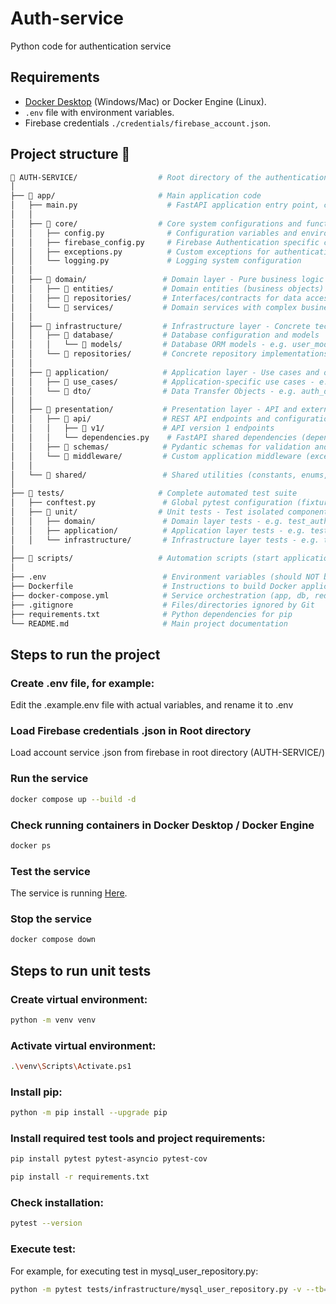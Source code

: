 # Auth-service

Python code for authentication service

## Requirements

* [Docker Desktop](https://www.docker.com/products/docker-desktop/) (Windows/Mac) or Docker Engine (Linux).
* `.env` file with environment variables.
* Firebase credentials `./credentials/firebase_account.json`.

##  Project structure 📁

```bash
📁 AUTH-SERVICE/                  # Root directory of the authentication microservice
│
├── 📁 app/                       # Main application code
│   ├── main.py                    # FastAPI application entry point, configures routes and middleware
│   │
│   ├── 📁 core/                  # Core system configurations and functionalities
│   │   ├── config.py              # Configuration variables and environment settings
│   │   ├── firebase_config.py     # Firebase Authentication specific configuration
│   │   ├── exceptions.py          # Custom exceptions for authentication domain
│   │   └── logging.py             # Logging system configuration
│   │
│   ├── 📁 domain/                 # Domain layer - Pure business logic (Clean Architecture)
│   │   ├── 📁 entities/           # Domain entities (business objects) - e.g. user.py
│   │   ├── 📁 repositories/       # Interfaces/contracts for data access - e.g. user_repository.py
│   │   └── 📁 services/           # Domain services with complex business logic - e.g. auth_service.py
│   │
│   ├── 📁 infrastructure/         # Infrastructure layer - Concrete technical implementations
│   │   ├── 📁 database/           # Database configuration and models
│   │   │   └── 📁 models/         # Database ORM models - e.g. user_model.py
│   │   └── 📁 repositories/       # Concrete repository implementations
│   │
│   ├── 📁 application/            # Application layer - Use cases and orchestration
│   │   ├── 📁 use_cases/          # Application-specific use cases - e.g. login_user.py
│   │   └── 📁 dto/                # Data Transfer Objects - e.g. auth_dto.py
│   │
│   ├── 📁 presentation/           # Presentation layer - API and external interfaces
│   │   ├── 📁 api/                # REST API endpoints and configuration
│   │   │   ├── 📁 v1/             # API version 1 endpoints
│   │   │   └── dependencies.py    # FastAPI shared dependencies (dependency injection)
│   │   ├── 📁 schemas/            # Pydantic schemas for validation and serialization - e.g. auth_schema.py
│   │   └── 📁 middleware/         # Custom application middleware (exception handler, cors, logging)
│   │
│   └── 📁 shared/                 # Shared utilities (constants, enums, utils)
│
├── 📁 tests/                     # Complete automated test suite
│   ├── conftest.py               # Global pytest configuration (fixtures, setup)
│   ├── 📁 unit/                  # Unit tests - Test isolated components
│   │   ├── domain/               # Domain layer tests - e.g. test_auth_service.py
│   │   ├── application/          # Application layer tests - e.g. test_use_cases.py
│   │   └── infrastructure/       # Infrastructure layer tests - e.g. test_repositories.py
│
├── 📁 scripts/                   # Automation scripts (start application, runn tests)
│
├── .env                          # Environment variables (should NOT be in git, use .env.example)
├── Dockerfile                    # Instructions to build Docker application image
├── docker-compose.yml            # Service orchestration (app, db, redis, etc.)
├── .gitignore                    # Files/directories ignored by Git
├── requirements.txt              # Python dependencies for pip
└── README.md                     # Main project documentation
```


## Steps to run the project

### Create .env file, for example:

Edit the .example.env file with actual variables, and rename it to .env

### Load Firebase credentials .json in Root directory

Load account service .json from firebase in root directory (AUTH-SERVICE/)

### Run the service

```bash
docker compose up --build -d
```

### Check running containers in Docker Desktop / Docker Engine

```bash
docker ps
```

### Test the service

The service is running [Here](http://localhost:8000).


### Stop the service

```bash
docker compose down
```

## Steps to run unit tests

### Create virtual environment:

```bash
python -m venv venv
```

### Activate virtual environment:

```bash
.\venv\Scripts\Activate.ps1
```

### Install pip:

```bash
python -m pip install --upgrade pip
```

### Install required test tools and project requirements:

```bash
pip install pytest pytest-asyncio pytest-cov
```

```bash
pip install -r requirements.txt
```

### Check installation:

```bash
pytest --version
```

### Execute test:

For example, for executing test in mysql_user_repository.py:
```bash
python -m pytest tests/infrastructure/mysql_user_repository.py -v --tb=short```